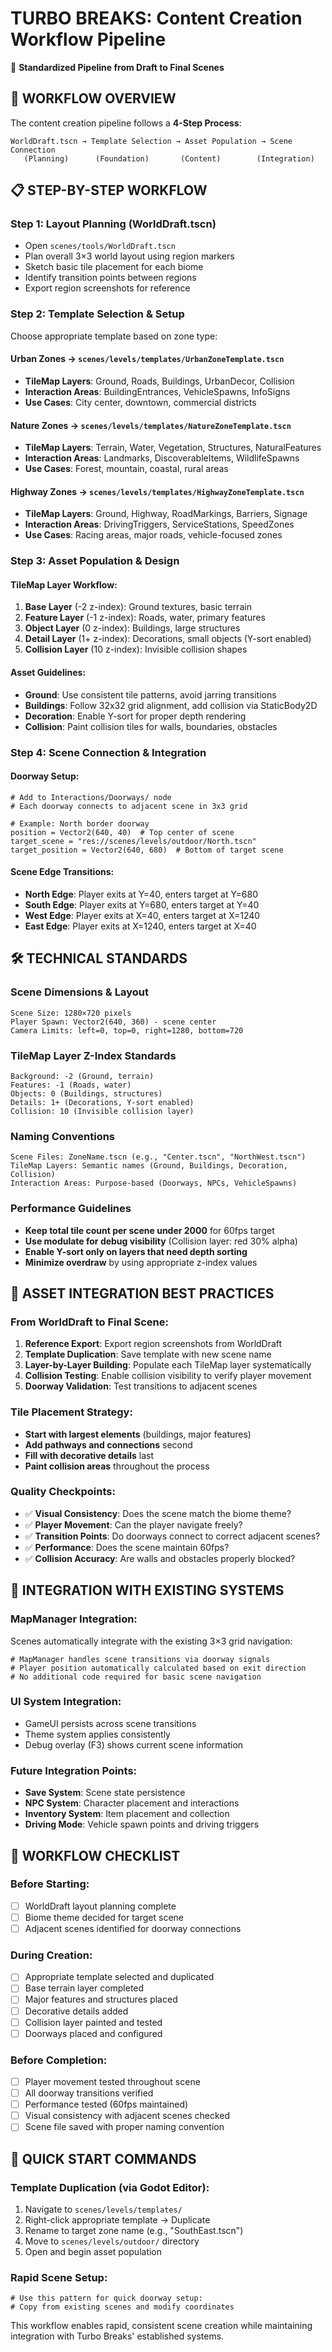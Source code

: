 # TURBO BREAKS: Content Creation Workflow Pipeline

🏁 **Standardized Pipeline from Draft to Final Scenes**

## 🔄 WORKFLOW OVERVIEW

The content creation pipeline follows a **4-Step Process**:

```
WorldDraft.tscn → Template Selection → Asset Population → Scene Connection
   (Planning)      (Foundation)       (Content)        (Integration)
```

## 📋 STEP-BY-STEP WORKFLOW

### **Step 1: Layout Planning (WorldDraft.tscn)**
- Open `scenes/tools/WorldDraft.tscn`
- Plan overall 3×3 world layout using region markers
- Sketch basic tile placement for each biome
- Identify transition points between regions
- Export region screenshots for reference

### **Step 2: Template Selection & Setup**
Choose appropriate template based on zone type:

#### **Urban Zones** → `scenes/levels/templates/UrbanZoneTemplate.tscn`
- **TileMap Layers**: Ground, Roads, Buildings, UrbanDecor, Collision
- **Interaction Areas**: BuildingEntrances, VehicleSpawns, InfoSigns
- **Use Cases**: City center, downtown, commercial districts

#### **Nature Zones** → `scenes/levels/templates/NatureZoneTemplate.tscn`
- **TileMap Layers**: Terrain, Water, Vegetation, Structures, NaturalFeatures
- **Interaction Areas**: Landmarks, DiscoverableItems, WildlifeSpawns
- **Use Cases**: Forest, mountain, coastal, rural areas

#### **Highway Zones** → `scenes/levels/templates/HighwayZoneTemplate.tscn`
- **TileMap Layers**: Ground, Highway, RoadMarkings, Barriers, Signage
- **Interaction Areas**: DrivingTriggers, ServiceStations, SpeedZones
- **Use Cases**: Racing areas, major roads, vehicle-focused zones

### **Step 3: Asset Population & Design**

#### **TileMap Layer Workflow**:
1. **Base Layer** (-2 z-index): Ground textures, basic terrain
2. **Feature Layer** (-1 z-index): Roads, water, primary features
3. **Object Layer** (0 z-index): Buildings, large structures
4. **Detail Layer** (1+ z-index): Decorations, small objects (Y-sort enabled)
5. **Collision Layer** (10 z-index): Invisible collision shapes

#### **Asset Guidelines**:
- **Ground**: Use consistent tile patterns, avoid jarring transitions
- **Buildings**: Follow 32x32 grid alignment, add collision via StaticBody2D
- **Decoration**: Enable Y-sort for proper depth rendering
- **Collision**: Paint collision tiles for walls, boundaries, obstacles

### **Step 4: Scene Connection & Integration**

#### **Doorway Setup**:
```gdscript
# Add to Interactions/Doorways/ node
# Each doorway connects to adjacent scene in 3x3 grid

# Example: North border doorway
position = Vector2(640, 40)  # Top center of scene
target_scene = "res://scenes/levels/outdoor/North.tscn"
target_position = Vector2(640, 680)  # Bottom of target scene
```

#### **Scene Edge Transitions**:
- **North Edge**: Player exits at Y=40, enters target at Y=680
- **South Edge**: Player exits at Y=680, enters target at Y=40
- **West Edge**: Player exits at X=40, enters target at X=1240
- **East Edge**: Player exits at X=1240, enters target at X=40

## 🛠️ TECHNICAL STANDARDS

### **Scene Dimensions & Layout**
```
Scene Size: 1280×720 pixels
Player Spawn: Vector2(640, 360) - scene center
Camera Limits: left=0, top=0, right=1280, bottom=720
```

### **TileMap Layer Z-Index Standards**
```
Background: -2 (Ground, terrain)
Features: -1 (Roads, water)
Objects: 0 (Buildings, structures)
Details: 1+ (Decorations, Y-sort enabled)
Collision: 10 (Invisible collision layer)
```

### **Naming Conventions**
```
Scene Files: ZoneName.tscn (e.g., "Center.tscn", "NorthWest.tscn")
TileMap Layers: Semantic names (Ground, Buildings, Decoration, Collision)
Interaction Areas: Purpose-based (Doorways, NPCs, VehicleSpawns)
```

### **Performance Guidelines**
- **Keep total tile count per scene under 2000** for 60fps target
- **Use modulate for debug visibility** (Collision layer: red 30% alpha)
- **Enable Y-sort only on layers that need depth sorting**
- **Minimize overdraw** by using appropriate z-index values

## 🎨 ASSET INTEGRATION BEST PRACTICES

### **From WorldDraft to Final Scene**:
1. **Reference Export**: Export region screenshots from WorldDraft
2. **Template Duplication**: Save template with new scene name
3. **Layer-by-Layer Building**: Populate each TileMap layer systematically
4. **Collision Testing**: Enable collision visibility to verify player movement
5. **Doorway Validation**: Test transitions to adjacent scenes

### **Tile Placement Strategy**:
- **Start with largest elements** (buildings, major features)
- **Add pathways and connections** second
- **Fill with decorative details** last
- **Paint collision areas** throughout the process

### **Quality Checkpoints**:
- ✅ **Visual Consistency**: Does the scene match the biome theme?
- ✅ **Player Movement**: Can the player navigate freely?
- ✅ **Transition Points**: Do doorways connect to correct adjacent scenes?
- ✅ **Performance**: Does the scene maintain 60fps?
- ✅ **Collision Accuracy**: Are walls and obstacles properly blocked?

## 🔗 INTEGRATION WITH EXISTING SYSTEMS

### **MapManager Integration**:
Scenes automatically integrate with the existing 3×3 grid navigation:
```gdscript
# MapManager handles scene transitions via doorway signals
# Player position automatically calculated based on exit direction
# No additional code required for basic scene navigation
```

### **UI System Integration**:
- GameUI persists across scene transitions
- Theme system applies consistently
- Debug overlay (F3) shows current scene information

### **Future Integration Points**:
- **Save System**: Scene state persistence
- **NPC System**: Character placement and interactions
- **Inventory System**: Item placement and collection
- **Driving Mode**: Vehicle spawn points and driving triggers

## 📝 WORKFLOW CHECKLIST

### **Before Starting**:
- [ ] WorldDraft layout planning complete
- [ ] Biome theme decided for target scene
- [ ] Adjacent scenes identified for doorway connections

### **During Creation**:
- [ ] Appropriate template selected and duplicated
- [ ] Base terrain layer completed
- [ ] Major features and structures placed
- [ ] Decorative details added
- [ ] Collision layer painted and tested
- [ ] Doorways placed and configured

### **Before Completion**:
- [ ] Player movement tested throughout scene
- [ ] All doorway transitions verified
- [ ] Performance tested (60fps maintained)
- [ ] Visual consistency with adjacent scenes checked
- [ ] Scene file saved with proper naming convention

## 🚀 QUICK START COMMANDS

### **Template Duplication** (via Godot Editor):
1. Navigate to `scenes/levels/templates/`
2. Right-click appropriate template → Duplicate
3. Rename to target zone name (e.g., "SouthEast.tscn")
4. Move to `scenes/levels/outdoor/` directory
5. Open and begin asset population

### **Rapid Scene Setup**:
```gdscript
# Use this pattern for quick doorway setup:
# Copy from existing scenes and modify coordinates
```

This workflow enables rapid, consistent scene creation while maintaining integration with Turbo Breaks' established systems. 